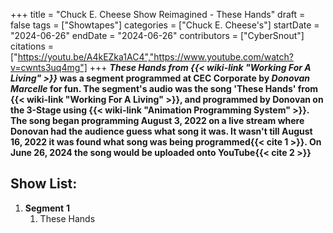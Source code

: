 +++
title = "Chuck E. Cheese Show Reimagined - These Hands"
draft = false
tags = ["Showtapes"]
categories = ["Chuck E. Cheese's"]
startDate = "2024-06-26"
endDate = "2024-06-26"
contributors = ["CyberSnout"]
citations = ["https://youtu.be/A4kEZka1AC4","https://www.youtube.com/watch?v=cwnts3uq4mg"]
+++
***These Hands from {{< wiki-link "Working For A Living" >}}* was a segment programmed at CEC Corporate by *Donovan Marcelle* for fun.
The segment's audio was the song 'These Hands' from {{< wiki-link "Working For A Living" >}}, and programmed by Donovan on the 3-Stage using {{< wiki-link "Animation Programming System" >}}. The song began programming August 3, 2022 on a live stream where Donovan had the audience guess what song it was. It wasn't till August 16, 2022 it was found what song was being programmed{{< cite 1 >}}. On June 26, 2024 the song would be uploaded onto YouTube{{< cite 2 >}}**

## Show List:

1.  **Segment** **1**
    1.  These Hands
